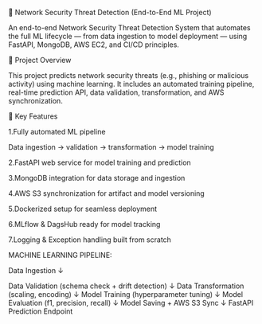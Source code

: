 🧠 Network Security Threat Detection (End-to-End ML Project)

An end-to-end Network Security Threat Detection System that automates the full ML lifecycle — from data ingestion to model deployment — using FastAPI, MongoDB, AWS EC2, and CI/CD principles.

🚀 Project Overview

This project predicts network security threats (e.g., phishing or malicious activity) using machine learning.
It includes an automated training pipeline, real-time prediction API, data validation, transformation, and AWS synchronization.

🧩 Key Features

1.Fully automated ML pipeline

  Data ingestion → validation → transformation → model training

2.FastAPI web service for model training and prediction

3.MongoDB integration for data storage and ingestion

4.AWS S3 synchronization for artifact and model versioning

5.Dockerized setup for seamless deployment

6.MLflow & DagsHub ready for model tracking

7.Logging & Exception handling built from scratch

MACHINE LEARNING PIPELINE:

Data Ingestion
    ↓
    
Data Validation (schema check + drift detection)
    ↓
Data Transformation (scaling, encoding)
    ↓
Model Training (hyperparameter tuning)
    ↓
Model Evaluation (f1, precision, recall)
    ↓
Model Saving + AWS S3 Sync
    ↓
FastAPI Prediction Endpoint
